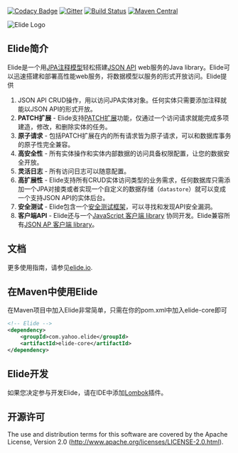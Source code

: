 [![Codacy Badge](https://api.codacy.com/project/badge/Grade/986e1e05fee64702a2377272d664ec6d)](https://www.codacy.com/app/Elide/elide?utm_source=github.com&utm_medium=referral&utm_content=yahoo/elide&utm_campaign=badger)
[![Gitter](https://badges.gitter.im/yahoo/elide.svg)](https://gitter.im/yahoo/elide?utm_source=badge&utm_medium=badge&utm_campaign=pr-badge) [![Build Status](https://travis-ci.org/yahoo/elide.svg?branch=master)](https://travis-ci.org/yahoo/elide) [![Maven Central](https://maven-badges.herokuapp.com/maven-central/com.yahoo.elide/elide-core/badge.svg)](https://maven-badges.herokuapp.com/maven-central/com.yahoo.elide/elide-core)

![Elide Logo](https://cdn.rawgit.com/yahoo/elide/master/elide.svg)

## Elide简介

Elide是一个用[JPA注释模型](http://blog.csdn.net/superdog007/article/details/22651577)轻松搭建[JSON API](http://jsonapi.org.cn/) web服务的Java library。Elide可以迅速搭建和部署高性能web服务，将数据模型以服务的形式开放访问。Elide提供
1. JSON API CRUD操作，用以访问JPA实体对象。任何实体只需要添加注释就能以JSON API的形式开放。
2. **PATCH扩展** - Elide支持[PATCH扩展](http://jsonapi.org.cn/extending/)功能，仅通过一个访问请求就能完成多项建造，修改，和删除实体的任务。
3. **原子请求** - 包括PATCH扩展在内的所有请求皆为原子请求，可以和数据库事务的原子性完全兼容。
4.  **高安全性** - 所有实体操作和实体内部数据的访问具备权限配置，让您的数据安全开放。
5. **灵活日志** - 所有访问日志可以随意配置。
6. **高扩展性** - Elide支持所有CRUD实体访问类型的业务需求，任何数据库只需添加一个JPA对接类或者实现一个自定义的数据存储（`datastore`）就可以变成一个支持JSON API的实体后台。
7. **安全测试** - Elide包含一个[安全测试框架](https://github.com/yahoo/elide-testing-framework)，可以寻找和发现API安全漏洞。
8. **客户端API** - Elide还与一个[JavaScript 客户端 library](https://github.com/yahoo/elide-js) 协同开发。Elide兼容所有[JSON AP 客户端 library](http://jsonapi.org/implementations/)。

## 文档
更多使用指南，请参见[elide.io](http://elide.io/).

## 在Maven中使用Elide
在Maven项目中加入Elide非常简单，只需在你的pom.xml中加入elide-core即可

```xml
<!-- Elide -->
<dependency>
    <groupId>com.yahoo.elide</groupId>
    <artifactId>elide-core</artifactId>
</dependency>
```

## Elide开发
如果您决定参与开发Elide，请在IDE中添加[Lombok](https://projectlombok.org/)插件。

## 开源许可
The use and distribution terms for this software are covered by the Apache License, Version 2.0 (http://www.apache.org/licenses/LICENSE-2.0.html).
